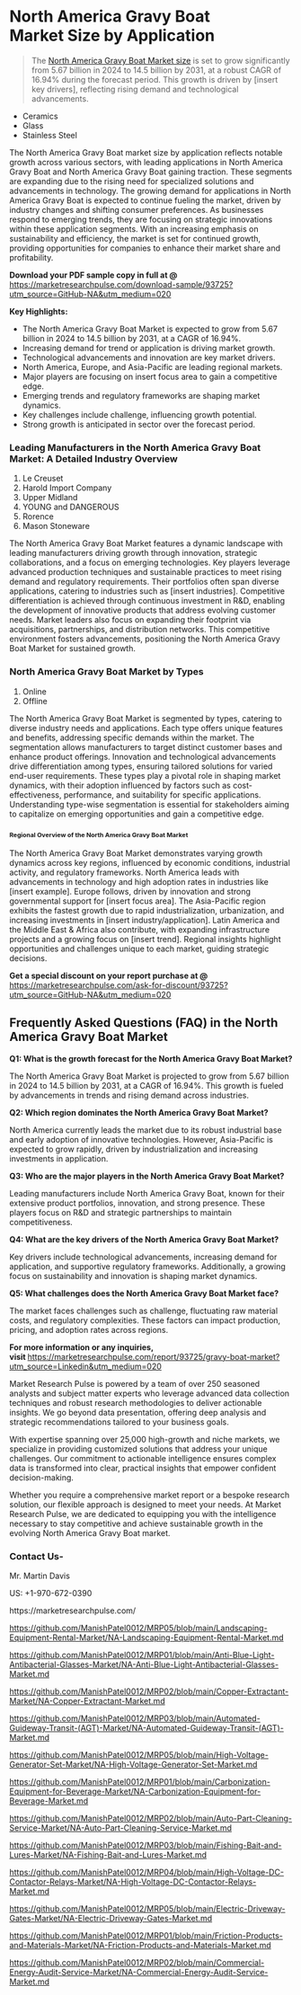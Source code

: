 <h1>North America Gravy Boat Market&nbsp;Size by Application</h1><blockquote><p>The <a href="https://marketresearchpulse.com/download-sample/93725?utm_source=GitHub-NA&amp;utm_medium=020">North America Gravy Boat Market size</a> is set to grow significantly from 5.67 billion in 2024 to 14.5 billion by 2031, at a robust CAGR of 16.94% during the forecast period. This growth is driven by [insert key drivers], reflecting rising demand and technological advancements.</p></blockquote><ul><li>Ceramics<li> Glass<li> Stainless Steel</li></ul><p>The North America Gravy Boat market size by application reflects notable growth across various sectors, with leading applications in North America Gravy Boat and North America Gravy Boat gaining traction. These segments are expanding due to the rising need for specialized solutions and advancements in technology. The growing demand for applications in North America Gravy Boat is expected to continue fueling the market, driven by industry changes and shifting consumer preferences. As businesses respond to emerging trends, they are focusing on strategic innovations within these application segments. With an increasing emphasis on sustainability and efficiency, the market is set for continued growth, providing opportunities for companies to enhance their market share and profitability.</p><p><strong>Download your PDF sample copy in full at @ </strong><a href="https://marketresearchpulse.com/download-sample/93725?utm_source=GitHub-NA&amp;utm_medium=020">https://marketresearchpulse.com/download-sample/93725?utm_source=GitHub-NA&amp;utm_medium=020</a></p><p><strong>Key Highlights: </strong></p><ul><li>The North America Gravy Boat Market is expected to grow from 5.67 billion in 2024 to 14.5 billion by 2031, at a CAGR of 16.94%.</li><li>Increasing demand for trend or application is driving market growth.</li><li>Technological advancements and innovation are key market drivers.</li><li>North America, Europe, and Asia-Pacific are leading regional markets.</li><li>Major players are focusing on insert focus area to gain a competitive edge.</li><li>Emerging trends and regulatory frameworks are shaping market dynamics.</li><li>Key challenges include challenge, influencing growth potential.</li><li>Strong growth is anticipated in sector over the forecast period.</li></ul><h3>Leading Manufacturers in the North America Gravy Boat Market: A Detailed Industry Overview</h3><ol><li>Le Creuset</li><li>Harold Import Company</li><li>Upper Midland</li><li>YOUNG and DANGEROUS</li><li>Rorence</li><li>Mason Stoneware</li></ol><div class="flex max-w-full flex-col flex-grow"><div class="min-h-8 text-message flex w-full flex-col items-end gap-2 whitespace-normal break-words [.text-message+&amp;]:mt-5" dir="auto" data-message-author-role="assistant" data-message-id="fd8432e4-4910-450d-b182-61b7bfb0a01f" data-message-model-slug="gpt-4o"><div class="flex w-full flex-col gap-1 empty:hidden first:pt-[3px]"><div class="markdown prose w-full break-words dark:prose-invert light"><p>The North America Gravy Boat Market features a dynamic landscape with leading manufacturers driving growth through innovation, strategic collaborations, and a focus on emerging technologies. Key players leverage advanced production techniques and sustainable practices to meet rising demand and regulatory requirements. Their portfolios often span diverse applications, catering to industries such as [insert industries]. Competitive differentiation is achieved through continuous investment in R&amp;D, enabling the development of innovative products that address evolving customer needs. Market leaders also focus on expanding their footprint via acquisitions, partnerships, and distribution networks. This competitive environment fosters advancements, positioning the North America Gravy Boat Market for sustained growth.</p></div></div></div></div><h3>North America Gravy Boat Market by Types</h3><ol><li>Online<li> Offline</li></ol><div class="flex max-w-full flex-col flex-grow"><div class="min-h-8 text-message flex w-full flex-col items-end gap-2 whitespace-normal break-words [.text-message+&amp;]:mt-5" dir="auto" data-message-author-role="assistant" data-message-id="084470be-0bb7-4664-bddf-5156b4f41249" data-message-model-slug="gpt-4o-mini"><div class="flex w-full flex-col gap-1 empty:hidden first:pt-[3px]"><div class="markdown prose w-full break-words dark:prose-invert light"><p>The North America Gravy Boat Market is segmented by types, catering to diverse industry needs and applications. Each type offers unique features and benefits, addressing specific demands within the market. The segmentation allows manufacturers to target distinct customer bases and enhance product offerings. Innovation and technological advancements drive differentiation among types, ensuring tailored solutions for varied end-user requirements. These types play a pivotal role in shaping market dynamics, with their adoption influenced by factors such as cost-effectiveness, performance, and suitability for specific applications. Understanding type-wise segmentation is essential for stakeholders aiming to capitalize on emerging opportunities and gain a competitive edge.</p></div></div></div></div><h3><span style="font-size: 11px;">Regional Overview of the North America Gravy Boat Market</span></h3><div class="flex max-w-full flex-col flex-grow"><div class="min-h-8 text-message flex w-full flex-col items-end gap-2 whitespace-normal break-words [.text-message+&amp;]:mt-5" dir="auto" data-message-author-role="assistant" data-message-id="e9038762-ce64-4e30-91c9-9bd413514231" data-message-model-slug="gpt-4o-mini"><div class="flex w-full flex-col gap-1 empty:hidden first:pt-[3px]"><div class="markdown prose w-full break-words dark:prose-invert light"><p>The North America Gravy Boat Market demonstrates varying growth dynamics across key regions, influenced by economic conditions, industrial activity, and regulatory frameworks. North America leads with advancements in technology and high adoption rates in industries like [insert example]. Europe follows, driven by innovation and strong governmental support for [insert focus area]. The Asia-Pacific region exhibits the fastest growth due to rapid industrialization, urbanization, and increasing investments in [insert industry/application]. Latin America and the Middle East &amp; Africa also contribute, with expanding infrastructure projects and a growing focus on [insert trend]. Regional insights highlight opportunities and challenges unique to each market, guiding strategic decisions.</p></div></div></div></div><p><strong>Get a special discount on your report purchase at @ </strong><a href="https://marketresearchpulse.com/ask-for-discount/93725?utm_source=GitHub-NA&amp;utm_medium=020">https://marketresearchpulse.com/ask-for-discount/93725?utm_source=GitHub-NA&amp;utm_medium=020</a></p><h2>Frequently Asked Questions (FAQ) in the North America Gravy Boat Market</h2><p><strong>Q1: What is the growth forecast for the North America Gravy Boat Market?</strong></p><p>The North America Gravy Boat Market is projected to grow from 5.67 billion in 2024 to 14.5 billion by 2031, at a CAGR of 16.94%. This growth is fueled by advancements in trends and rising demand across industries.</p><p><strong>Q2: Which region dominates the North America Gravy Boat Market?</strong></p><p>North America currently leads the market due to its robust industrial base and early adoption of innovative technologies. However, Asia-Pacific is expected to grow rapidly, driven by industrialization and increasing investments in application.</p><p><strong>Q3: Who are the major players in the North America Gravy Boat Market?</strong></p><p>Leading manufacturers include North America Gravy Boat, known for their extensive product portfolios, innovation, and strong presence. These players focus on R&amp;D and strategic partnerships to maintain competitiveness.</p><p><strong>Q4: What are the key drivers of the North America Gravy Boat Market?</strong></p><p>Key drivers include technological advancements, increasing demand for application, and supportive regulatory frameworks. Additionally, a growing focus on sustainability and innovation is shaping market dynamics.</p><p><strong>Q5: What challenges does the North America Gravy Boat Market face?</strong></p><p>The market faces challenges such as challenge, fluctuating raw material costs, and regulatory complexities. These factors can impact production, pricing, and adoption rates across regions.</p><p><strong>For more information or any inquiries, visit&nbsp;</strong><a href="https://marketresearchpulse.com/report/93725/gravy-boat-market?utm_source=Linkedin&utm_medium=020">https://marketresearchpulse.com/report/93725/gravy-boat-market?utm_source=Linkedin&utm_medium=020</a></p><p>Market Research Pulse is powered by a team of over 250 seasoned analysts and subject matter experts who leverage advanced data collection techniques and robust research methodologies to deliver actionable insights. We go beyond data presentation, offering deep analysis and strategic recommendations tailored to your business goals.</p><p>With expertise spanning over 25,000 high-growth and niche markets, we specialize in providing customized solutions that address your unique challenges. Our commitment to actionable intelligence ensures complex data is transformed into clear, practical insights that empower confident decision-making.</p><p>Whether you require a comprehensive market report or a bespoke research solution, our flexible approach is designed to meet your needs. At Market Research Pulse, we are dedicated to equipping you with the intelligence necessary to stay competitive and achieve sustainable growth in the evolving North America Gravy Boat market.</p><h3><strong>Contact Us-</strong></h3><p>Mr. Martin Davis</p><p>US: +1-970-672-0390</p><p>https://marketresearchpulse.com/</p><p><a href="https://github.com/ManishPatel0012/MRP05/blob/main/Landscaping-Equipment-Rental-Market/NA-Landscaping-Equipment-Rental-Market.md">https://github.com/ManishPatel0012/MRP05/blob/main/Landscaping-Equipment-Rental-Market/NA-Landscaping-Equipment-Rental-Market.md</a></p><p><a href="https://github.com/ManishPatel0012/MRP01/blob/main/Anti-Blue-Light-Antibacterial-Glasses-Market/NA-Anti-Blue-Light-Antibacterial-Glasses-Market.md">https://github.com/ManishPatel0012/MRP01/blob/main/Anti-Blue-Light-Antibacterial-Glasses-Market/NA-Anti-Blue-Light-Antibacterial-Glasses-Market.md</a></p><p><a href="https://github.com/ManishPatel0012/MRP02/blob/main/Copper-Extractant-Market/NA-Copper-Extractant-Market.md">https://github.com/ManishPatel0012/MRP02/blob/main/Copper-Extractant-Market/NA-Copper-Extractant-Market.md</a></p><p><a href="https://github.com/ManishPatel0012/MRP03/blob/main/Automated-Guideway-Transit-(AGT)-Market/NA-Automated-Guideway-Transit-(AGT)-Market.md">https://github.com/ManishPatel0012/MRP03/blob/main/Automated-Guideway-Transit-(AGT)-Market/NA-Automated-Guideway-Transit-(AGT)-Market.md</a></p><p><a href="https://github.com/ManishPatel0012/MRP05/blob/main/High-Voltage-Generator-Set-Market/NA-High-Voltage-Generator-Set-Market.md">https://github.com/ManishPatel0012/MRP05/blob/main/High-Voltage-Generator-Set-Market/NA-High-Voltage-Generator-Set-Market.md</a></p><p><a href="https://github.com/ManishPatel0012/MRP01/blob/main/Carbonization-Equipment-for-Beverage-Market/NA-Carbonization-Equipment-for-Beverage-Market.md">https://github.com/ManishPatel0012/MRP01/blob/main/Carbonization-Equipment-for-Beverage-Market/NA-Carbonization-Equipment-for-Beverage-Market.md</a></p><p><a href="https://github.com/ManishPatel0012/MRP02/blob/main/Auto-Part-Cleaning-Service-Market/NA-Auto-Part-Cleaning-Service-Market.md">https://github.com/ManishPatel0012/MRP02/blob/main/Auto-Part-Cleaning-Service-Market/NA-Auto-Part-Cleaning-Service-Market.md</a></p><p><a href="https://github.com/ManishPatel0012/MRP03/blob/main/Fishing-Bait-and-Lures-Market/NA-Fishing-Bait-and-Lures-Market.md">https://github.com/ManishPatel0012/MRP03/blob/main/Fishing-Bait-and-Lures-Market/NA-Fishing-Bait-and-Lures-Market.md</a></p><p><a href="https://github.com/ManishPatel0012/MRP04/blob/main/High-Voltage-DC-Contactor-Relays-Market/NA-High-Voltage-DC-Contactor-Relays-Market.md">https://github.com/ManishPatel0012/MRP04/blob/main/High-Voltage-DC-Contactor-Relays-Market/NA-High-Voltage-DC-Contactor-Relays-Market.md</a></p><p><a href="https://github.com/ManishPatel0012/MRP05/blob/main/Electric-Driveway-Gates-Market/NA-Electric-Driveway-Gates-Market.md">https://github.com/ManishPatel0012/MRP05/blob/main/Electric-Driveway-Gates-Market/NA-Electric-Driveway-Gates-Market.md</a></p><p><a href="https://github.com/ManishPatel0012/MRP01/blob/main/Friction-Products-and-Materials-Market/NA-Friction-Products-and-Materials-Market.md">https://github.com/ManishPatel0012/MRP01/blob/main/Friction-Products-and-Materials-Market/NA-Friction-Products-and-Materials-Market.md</a></p><p><a href="https://github.com/ManishPatel0012/MRP02/blob/main/Commercial-Energy-Audit-Service-Market/NA-Commercial-Energy-Audit-Service-Market.md">https://github.com/ManishPatel0012/MRP02/blob/main/Commercial-Energy-Audit-Service-Market/NA-Commercial-Energy-Audit-Service-Market.md</a></p>
